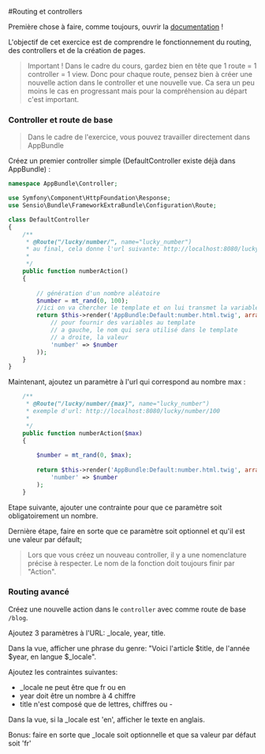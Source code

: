 #Routing et controllers

Première chose à faire, comme toujours, ouvrir la [documentation](https://symfony.com/doc/current/controller.html) !

L'objectif de cet exercice est de comprendre le fonctionnement du routing, des controllers et de la création de pages.

> Important ! Dans le cadre du cours, gardez bien en tête que 1 route = 1 controller = 1 view. Donc pour chaque route, pensez bien à créer une nouvelle action dans le controller et une nouvelle vue. Ca sera un peu moins le cas en progressant mais pour la compréhension au départ c'est important.


### Controller et route de base

> Dans le cadre de l'exercice, vous pouvez travailler directement dans AppBundle

Créez un premier controller simple (DefaultController existe déjà dans AppBundle) :

```php
namespace AppBundle\Controller;

use Symfony\Component\HttpFoundation\Response;
use Sensio\Bundle\FrameworkExtraBundle\Configuration\Route;

class DefaultController
{
    /**
     * @Route("/lucky/number/", name="lucky_number")  
     * au final, cela donne l'url suivante: http://localhost:8080/lucky/number
     *
     */
    public function numberAction()
    {
    
        // génération d'un nombre aléatoire
        $number = mt_rand(0, 100);
        //ici on va chercher le template et on lui transmet la variable
        return $this->render('AppBundle:Default:number.html.twig', array(
            // pour fournir des variables au template
            // a gauche, le nom qui sera utilisé dans le template
            // a droite, la valeur
            'number' => $number
        ));
    }
}
```

Maintenant, ajoutez un paramètre à l'url qui correspond au nombre max :
 
 
```php
    /**
     * @Route("/lucky/number/{max}", name="lucky_number")  
     * exemple d'url: http://localhost:8080/lucky/number/100
     *
     */
    public function numberAction($max)
    {
   
        $number = mt_rand(0, $max);
        
        return $this->render('AppBundle:Default:number.html.twig', array(
            'number' => $number
        );
    }
```

Etape suivante, ajouter une contrainte pour que ce paramètre soit obligatoirement un nombre.

Dernière étape, faire en sorte que ce paramètre soit optionnel et qu'il est une valeur par défault;

> Lors que vous créez un nouveau controller, il y a une nomenclature précise à respecter. Le nom de la fonction doit toujours finir par "Action".


### Routing avancé

Créez une nouvelle action dans le `controller` avec comme route de base `/blog`.

Ajoutez 3 paramètres à l'URL: _locale, year, title.

Dans la vue, afficher une phrase du genre: "Voici l'article $title, de l'année $year, en langue $_locale".

Ajoutez les contraintes suivantes:
- _locale ne peut être que fr ou en
- year doit être un nombre à 4 chiffre
- title n'est composé que de lettres, chiffres ou -

Dans la vue, si la _locale est 'en', afficher le texte en anglais.

Bonus: faire en sorte que _locale soit optionnelle et que sa valeur par défaut soit 'fr'
